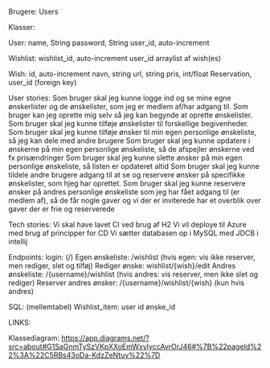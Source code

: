 
Brugere:
Users


Klasser:

User:
name, String
password, String
user_id, auto-increment

Wishlist:
wishlist_id, auto-increment
user_id
arraylist af wish(es) <Wish>

Wish:
id, auto-increment
navn, string
url, string
pris, int/float
Reservation, user_id (foreign key)

User stories:
Som bruger skal jeg kunne logge ind og se mine egne ønskerlister og de ønskelister, som jeg er medlem af/har adgang til.
Som bruger kan jeg oprette mig selv så jeg kan begynde at oprette ønskelister.
Som bruger skal jeg kunne tilføje ønskelister til forskellige begivenheder.
Som bruger skal jeg kunne tilføje ønsker til min egen personlige ønskeliste, så jeg kan dele med andre brugere
Som bruger skal jeg kunne opdatere i ønskerne på min egen personlige ønskeliste, så de afspejler ønskerne ved fx prisændringer
Som bruger skal jeg kunne slette ønsker på min egen personlige ønskeliste, så listen er opdateret altid
Som bruger skal jeg kunne tildele andre brugere adgang til at se og reservere ønsker på specifikke ønskelister, som hjeg har oprettet.
Som bruger skal jeg kunne reservere ønsker på andres personlige ønskeliste som jeg har fået adgang til (er medlem af), så de får nogle gaver og vi der er inviterede har et overblik over gaver der er frie og reserverede

Tech stories:
Vi skal have lavet CI ved brug af H2
Vi vil deploye til Azure med brug af principper for CD
Vi sætter databasen op i MySQL med JDCB i intellij


Endpoints:
login: (/)
Egen ønskeliste: /wishlist (hvis egen: vis ikke reserver, men rediger, slet og tilføj)
Rediger ønske: wishlist/{wish}/edit
Andres ønskeliste: /{username}/wishlist (hvis andres: vis reserver, men ikke slet og rediger)
Reserver andres ønsker: /{username}/wishlist/{wish} (kun hvis andres)


SQL:
(mellemtabel) Wishlist_item:
user id
ønske_id


LINKS:

Klassediagram: 
https://app.diagrams.net/?src=about#G1SaGnmTySzVKpXXoEmWxylyccAvrOrJ46#%7B%22pageId%22%3A%22C5RBs43oDa-KdzZeNtuy%22%7D